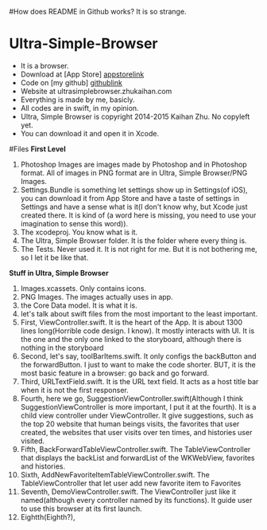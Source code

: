 #How does README in Github works? It is so strange.
# Ultra-Simple-Browser
* It is a browser.
* Download at [App Store] [appstorelink]
* Code on [my github] [githublink]
* Website at ultrasimplebrowser.zhukaihan.com
* Everything is made by me, basicly. 
* All codes are in swift, in my opinion. 
* Ultra, Simple Browser is copyright 2014-2015 Kaihan Zhu. No copyleft yet. 
* You can download it and open it in Xcode. 

#Files
**First Level**

1. Photoshop Images are images made by Photoshop and in Photoshop format. All of images in PNG format are in Ultra, Simple Browser/PNG Images. 
2. Settings.Bundle is something let settings show up in Settings(of iOS), you can download it from App Store and have a taste of settings in Settings and have a sense what is it(I don't know why, but Xcode just created there. It is kind of (a word here is missing, you need to use your imagination to sense this word)).
3. The xcodeproj. You know what is it.
4. The Ultra, Simple Browser folder. It is the folder where every thing is. 
5. The Tests. Never used it. It is not right for me. But it is not bothering me, so I let it be like that.

**Stuff in Ultra, Simple Browser**

1. Images.xcassets. Only contains icons. 
2. PNG Images. The images actually uses in app. 
3. the Core Data model. It is what it is. 
4. let's talk about swift files from the most important to the least important. 
5. First, ViewController.swift. It is the heart of the App. It is about 1300 lines long(Horrible code design. I know). It mostly interacts with UI. It is the one and the only one linked to the storyboard, although there is nothing in the storyboard
6. Second, let's say, toolBarItems.swift. It only configs the backButton and the forwardButton. I just to want to make the code shorter. BUT, it is the most basic feature in a browser: go back and go forward. 
7. Third, URLTextField.swift. It is the URL text field. It acts as a host title bar when it is not the first responser. 
8. Fourth, here we go, SuggestionViewController.swift(Although I think SuggestionViewController is more important, I put it at the fourth). It is a child view controller under ViewController. It give suggestions, such as the top 20 website that human beings visits, the favorites that user created,                   the websites that user visits over ten times, and histories user visited. 
9. Fifth, BackForwardTableViewController.swift. The TableViewController that displays the backList and forwardList of the WKWebView, favorites and histories. 
10. Sixth, AddNewFavoriteItemTableViewController.swift. The TableViewController that let user add new favorite item to Favorites
11. Seventh, DemoViewController.swift. The ViewController just like it named(although every controller named by its functions). It guide user to use this browser at its first launch. 
12. Eightth(Eighth?), 

[appstorelink]: http://itunes.apple.com/us/app/ultra-simple-browser/id952551914?mt=8
[githublink]: http://github.com/zhukaihan/Ultra-Simple-Browser
